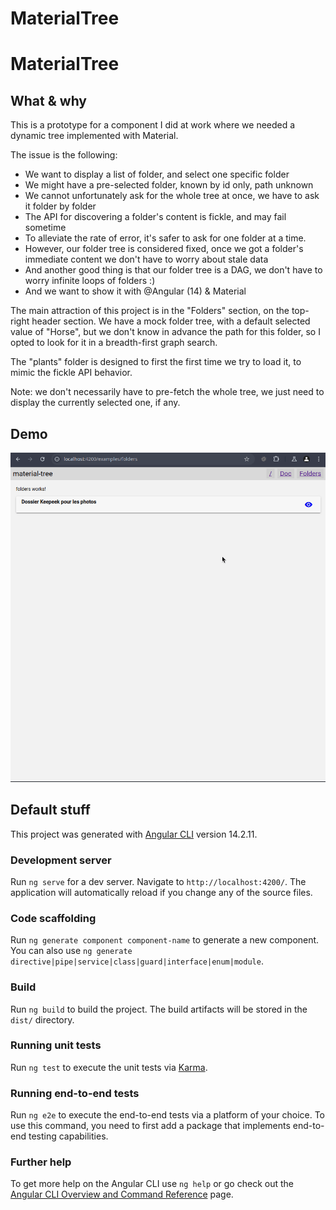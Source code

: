 # MaterialTree

# MaterialTree

## What & why

This is a prototype for a component I did at work where we needed a dynamic tree implemented with Material.

The issue is the following:
- We want to display a list of folder, and select one specific folder
- We might have a pre-selected folder, known by id only, path unknown
- We cannot unfortunately ask for the whole tree at once, we have to ask it folder by folder
- The API for discovering a folder's content is fickle, and may fail sometime
- To alleviate the rate of error, it's safer to ask for one folder at a time.
- However, our folder tree is considered fixed, once we got a folder's immediate content we don't have to worry about stale data
- And another good thing is that our folder tree is a DAG, we don't have to worry infinite loops of folders :)
- And we want to show it with @Angular (14) & Material

The main attraction of this project is in the "Folders" section, on the top-right header section.
We have a mock folder tree, with a default selected value of "Horse", but we don't know in advance
the path for this folder, so I opted to look for it in a breadth-first graph search.

The "plants" folder is designed to first the first time we try to load it, to mimic the fickle API behavior.

Note: we don't necessarily have to pre-fetch the whole tree, we just need to display the currently selected one, if any.

## Demo

![dynamic-tree-demo.gif](dynamic-tree-demo.gif)

## Default stuff

This project was generated with [Angular CLI](https://github.com/angular/angular-cli) version 14.2.11.

### Development server

Run `ng serve` for a dev server. Navigate to `http://localhost:4200/`. The application will automatically reload if you change any of the source files.

### Code scaffolding

Run `ng generate component component-name` to generate a new component. You can also use `ng generate directive|pipe|service|class|guard|interface|enum|module`.

### Build

Run `ng build` to build the project. The build artifacts will be stored in the `dist/` directory.

### Running unit tests

Run `ng test` to execute the unit tests via [Karma](https://karma-runner.github.io).

### Running end-to-end tests

Run `ng e2e` to execute the end-to-end tests via a platform of your choice. To use this command, you need to first add a package that implements end-to-end testing capabilities.

### Further help

To get more help on the Angular CLI use `ng help` or go check out the [Angular CLI Overview and Command Reference](https://angular.io/cli) page.
